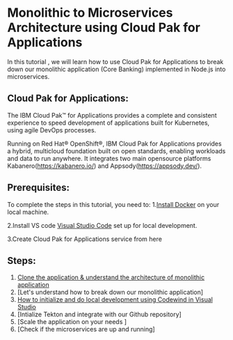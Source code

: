 # Monolithic to Microservices Architecture using Cloud Pak for Applications

In this tutorial , we will learn how to use Cloud Pak for Applications to break down our monolithic application (Core Banking) implemented in Node.js into microservices.  

## Cloud Pak for Applications:
The IBM Cloud Pak™ for Applications provides a complete and consistent experience to speed development of applications built for Kubernetes, using agile DevOps processes.

Running on Red Hat® OpenShift®, IBM Cloud Pak for Applications provides a hybrid, multicloud foundation built on open standards, enabling workloads and data to run anywhere. It integrates two main opensource platforms Kabanero(https://kabanero.io/) and Appsody(https://appsody.dev/).



## Prerequisites:

To complete the steps in this tutorial, you need to:
1.[Install Docker](https://docs.docker.com/install/) on your local machine.

2.Install VS code [Visual Studio Code](https://code.visualstudio.com/) set up for local development.

3.Create Cloud Pak for Applications service from here

## Steps:
1. [Clone the application & understand the architecture of monolithic application](#1-clone-the-application)
2. [Let's understand how to break down our monolithic application]
3. [How to initialize and do local development using Codewind in Visual Studio](#2-clone-the-application)
4. [Intialize Tekton and integrate with our Github repository]
5. [Scale the application on your needs ]
6. [Check if the microservices are up and running]




